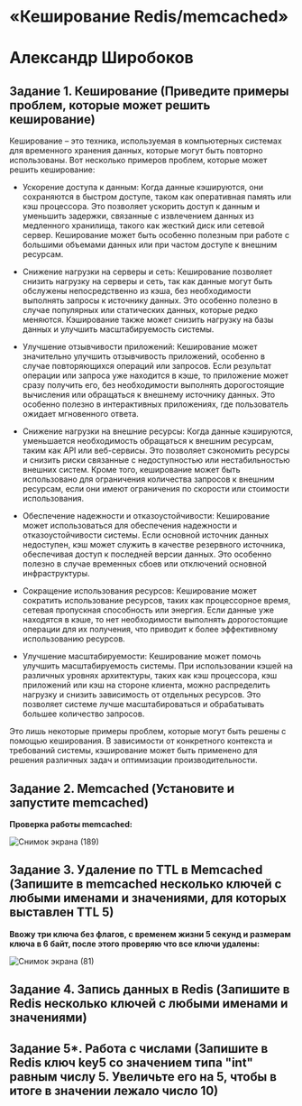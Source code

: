 # «Кеширование Redis/memcached»
# Александр Широбоков
## Задание 1. Кеширование (Приведите примеры проблем, которые может решить кеширование)
Кеширование – это техника, используемая в компьютерных системах для временного хранения данных, которые могут быть повторно использованы. Вот несколько примеров проблем, которые может решить кеширование:

 - Ускорение доступа к данным: Когда данные кэшируются, они сохраняются в быстром доступе, таком как оперативная память или кэш процессора. Это позволяет ускорить доступ к данным и уменьшить задержки, связанные с извлечением данных из медленного хранилища, такого как жесткий диск или сетевой сервер. Кеширование может быть особенно полезным при работе с большими объемами данных или при частом доступе к внешним ресурсам.

 - Снижение нагрузки на серверы и сеть: Кеширование позволяет снизить нагрузку на серверы и сеть, так как данные могут быть обслужены непосредственно из кэша, без необходимости выполнять запросы к источнику данных. Это особенно полезно в случае популярных или статических данных, которые редко меняются. Кэширование также может снизить нагрузку на базы данных и улучшить масштабируемость системы.

 - Улучшение отзывчивости приложений: Кеширование может значительно улучшить отзывчивость приложений, особенно в случае повторяющихся операций или запросов. Если результат операции или запроса уже находится в кэше, то приложение может сразу получить его, без необходимости выполнять дорогостоящие вычисления или обращаться к внешнему источнику данных. Это особенно полезно в интерактивных приложениях, где пользователь ожидает мгновенного ответа.

 - Снижение нагрузки на внешние ресурсы: Когда данные кэшируются, уменьшается необходимость обращаться к внешним ресурсам, таким как API или веб-сервисы. Это позволяет сэкономить ресурсы и снизить риски связанные с недоступностью или нестабильностью внешних систем. Кроме того, кеширование может быть использовано для ограничения количества запросов к внешним ресурсам, если они имеют ограничения по скорости или стоимости использования.

 - Обеспечение надежности и отказоустойчивости: Кеширование может использоваться для обеспечения надежности и отказоустойчивости системы. Если основной источник данных недоступен, кэш может служить в качестве резервного источника, обеспечивая доступ к последней версии данных. Это особенно полезно в случае временных сбоев или отключений основной инфраструктуры.

 - Сокращение использования ресурсов: Кеширование может сократить использование ресурсов, таких как процессорное время, сетевая пропускная способность или энергия. Если данные уже находятся в кэше, то нет необходимости выполнять дорогостоящие операции для их получения, что приводит к более эффективному использованию ресурсов.

 - Улучшение масштабируемости: Кеширование может помочь улучшить масштабируемость системы. При использовании кэшей на различных уровнях архитектуры, таких как кэш процессора, кэш приложений или кэш на стороне клиента, можно распределить нагрузку и снизить зависимость от отдельных ресурсов. Это позволяет системе лучше масштабироваться и обрабатывать большее количество запросов.

Это лишь некоторые примеры проблем, которые могут быть решены с помощью кеширования. В зависимости от конкретного контекста и требований системы, кэширование может быть применено для решения различных задач и оптимизации производительности.
## Задание 2. Memcached (Установите и запустите memcached)
**Проверка работы memcached:**

![Снимок экрана (189)](https://github.com/AleksandrShirobokov/11.02-Redis-memcached/assets/69298696/a099bf33-342e-4045-bff5-b948ee012eef)
## Задание 3. Удаление по TTL в Memcached (Запишите в memcached несколько ключей с любыми именами и значениями, для которых выставлен TTL 5)
**Ввожу три ключа без флагов, с временем жизни 5 секунд и размерам ключа в 6 байт, после этого проверяю что все ключи удалены:**

![Снимок экрана (81)](https://github.com/AleksandrShirobokov/11.02-Redis-memcached/assets/69298696/27067a44-1f5c-445a-826b-52337241aa71)
## Задание 4. Запись данных в Redis (Запишите в Redis несколько ключей с любыми именами и значениями)
## Задание 5*. Работа с числами (Запишите в Redis ключ key5 со значением типа "int" равным числу 5. Увеличьте его на 5, чтобы в итоге в значении лежало число 10)

